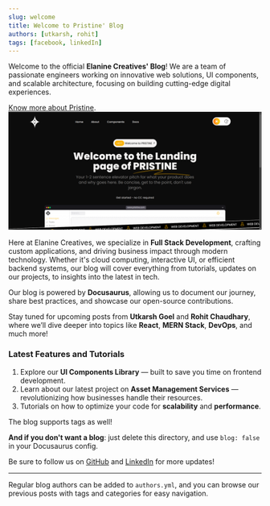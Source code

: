 ```yaml
---
slug: welcome
title: Welcome to Pristine' Blog
authors: [utkarsh, rohit]
tags: [facebook, linkedIn]
---
```


Welcome to the official **Elanine Creatives' Blog**! We are a team of passionate engineers working on innovative web solutions, UI components, and scalable architecture, focusing on building cutting-edge digital experiences.

[Know more about Pristine](/docs/category/getting-started).
![Elanine Creatives Plushie](./Screenshot%20from%202024-09-23%2009-49-34.png)

Here at Elanine Creatives, we specialize in **Full Stack Development**, crafting custom applications, and driving business impact through modern technology. Whether it's cloud computing, interactive UI, or efficient backend systems, our blog will cover everything from tutorials, updates on our projects, to insights into the latest in tech.

Our blog is powered by **Docusaurus**, allowing us to document our journey, share best practices, and showcase our open-source contributions.

Stay tuned for upcoming posts from **Utkarsh Goel** and **Rohit Chaudhary**, where we’ll dive deeper into topics like **React**, **MERN Stack**, **DevOps**, and much more!

### Latest Features and Tutorials
1. Explore our **UI Components Library** — built to save you time on frontend development.
2. Learn about our latest project on **Asset Management Services** — revolutionizing how businesses handle their resources.
3. Tutorials on how to optimize your code for **scalability** and **performance**.

The blog supports tags as well!

**And if you don't want a blog**: just delete this directory, and use `blog: false` in your Docusaurus config.

Be sure to follow us on [GitHub](https://github.com/elanine-creatives) and [LinkedIn](https://www.linkedin.com/company/elanine-creatives/) for more updates!

---

Regular blog authors can be added to `authors.yml`, and you can browse our previous posts with tags and categories for easy navigation.

